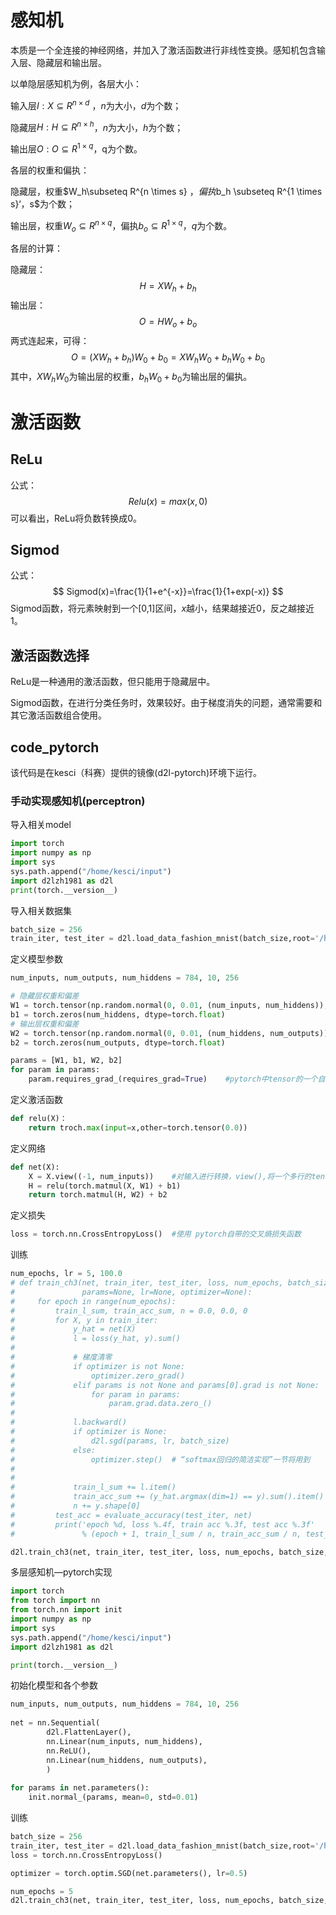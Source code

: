 # 感知机

本质是一个全连接的神经网络，并加入了激活函数进行非线性变换。感知机包含输入层、隐藏层和输出层。

以单隐层感知机为例，各层大小：

输入层$I:X\subseteq R^{n\times d}$ ，$n$为大小，$d$为个数；

隐藏层$H:H\subseteq R^{n \times h}$，$n$为大小，$h$为个数；

输出层$O:O\subseteq R^{1 \times q}$，q为个数。

各层的权重和偏执：

隐藏层，权重$W_h\subseteq R^{n \times s} $，偏执$b_h \subseteq R^{1 \times s}$‘，$s$为个数；

输出层，权重$W_o \subseteq R^{n \times q}$，偏执$b_o \subseteq R^{1 \times q}$，$q$为个数。

各层的计算：

隐藏层：
$$
H = XW_h + b_h
$$
输出层：
$$
O=HW_o + b_o
$$
两式连起来，可得：
$$
O = (XW_h+b_h)W_0+b_0=XW_hW_0+b_hW_0+b_0
$$
其中，$XW_hW_0$为输出层的权重，$b_hW_0+b_0$为输出层的偏执。

# 激活函数

## ReLu

公式：
$$
Relu(x) = max(x,0)
$$
可以看出，ReLu将负数转换成0。

## Sigmod

公式：
$$
Sigmod(x)=\frac{1}{1+e^{-x}}=\frac{1}{1+exp(-x)}
$$
Sigmod函数，将元素映射到一个[0,1]区间，$x$越小，结果越接近0，反之越接近1。

## 激活函数选择

ReLu是一种通用的激活函数，但只能用于隐藏层中。

Sigmod函数，在进行分类任务时，效果较好。由于梯度消失的问题，通常需要和其它激活函数组合使用。



##  code_pytorch

该代码是在kesci（科赛）提供的镜像(d2l-pytorch)环境下运行。

### 手动实现感知机(perceptron)

导入相关model

```python
import torch
import numpy as np
import sys
sys.path.append("/home/kesci/input")
import d2lzh1981 as d2l
print(torch.__version__)
```

导入相关数据集

```python
batch_size = 256
train_iter, test_iter = d2l.load_data_fashion_mnist(batch_size,root='/home/kesci/input/FashionMNIST2065')
```

定义模型参数

```python
num_inputs, num_outputs, num_hiddens = 784, 10, 256

# 隐藏层权重和偏差
W1 = torch.tensor(np.random.normal(0, 0.01, (num_inputs, num_hiddens)), dtype=torch.float)
b1 = torch.zeros(num_hiddens, dtype=torch.float)
# 输出层权重和偏差
W2 = torch.tensor(np.random.normal(0, 0.01, (num_hiddens, num_outputs)), dtype=torch.float)
b2 = torch.zeros(num_outputs, dtype=torch.float)

params = [W1, b1, W2, b2]
for param in params:
    param.requires_grad_(requires_grad=True)	#pytorch中tensor的一个自带的属性，用于求导定义
```

定义激活函数

```python
def relu(X)：
	return troch.max(input=x,other=torch.tensor(0.0))
```

定义网络

```python
def net(X):
    X = X.view((-1, num_inputs))	#对输入进行转换，view(),将一个多行的tensor拼接成一行
    H = relu(torch.matmul(X, W1) + b1)
    return torch.matmul(H, W2) + b2
```

定义损失

```python
loss = torch.nn.CrossEntropyLoss()	#使用 pytorch自带的交叉熵损失函数
```

训练

```python
num_epochs, lr = 5, 100.0
# def train_ch3(net, train_iter, test_iter, loss, num_epochs, batch_size,
#               params=None, lr=None, optimizer=None):
#     for epoch in range(num_epochs):
#         train_l_sum, train_acc_sum, n = 0.0, 0.0, 0
#         for X, y in train_iter:
#             y_hat = net(X)
#             l = loss(y_hat, y).sum()
#             
#             # 梯度清零
#             if optimizer is not None:
#                 optimizer.zero_grad()
#             elif params is not None and params[0].grad is not None:
#                 for param in params:
#                     param.grad.data.zero_()
#            
#             l.backward()
#             if optimizer is None:
#                 d2l.sgd(params, lr, batch_size)
#             else:
#                 optimizer.step()  # “softmax回归的简洁实现”一节将用到
#             
#             
#             train_l_sum += l.item()
#             train_acc_sum += (y_hat.argmax(dim=1) == y).sum().item()
#             n += y.shape[0]
#         test_acc = evaluate_accuracy(test_iter, net)
#         print('epoch %d, loss %.4f, train acc %.3f, test acc %.3f'
#               % (epoch + 1, train_l_sum / n, train_acc_sum / n, test_acc))

d2l.train_ch3(net, train_iter, test_iter, loss, num_epochs, batch_size, params, lr)
```

多层感知机—pytorch实现

```python
import torch
from torch import nn
from torch.nn import init
import numpy as np
import sys
sys.path.append("/home/kesci/input")
import d2lzh1981 as d2l

print(torch.__version__)
```

初始化模型和各个参数

```python
num_inputs, num_outputs, num_hiddens = 784, 10, 256
    
net = nn.Sequential(
        d2l.FlattenLayer(),
        nn.Linear(num_inputs, num_hiddens),
        nn.ReLU(),
        nn.Linear(num_hiddens, num_outputs), 
        )
    
for params in net.parameters():
    init.normal_(params, mean=0, std=0.01)
```

训练

```python
batch_size = 256
train_iter, test_iter = d2l.load_data_fashion_mnist(batch_size,root='/home/kesci/input/FashionMNIST2065')
loss = torch.nn.CrossEntropyLoss()

optimizer = torch.optim.SGD(net.parameters(), lr=0.5)

num_epochs = 5
d2l.train_ch3(net, train_iter, test_iter, loss, num_epochs, batch_size, None, None, optimizer)
```

